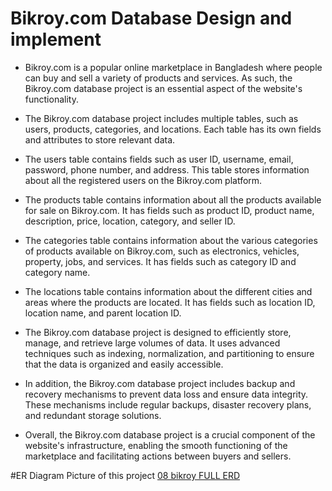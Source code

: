 # Bikroy.com Database Design and implement 

- Bikroy.com is a popular online marketplace in Bangladesh where people can buy and sell a variety of products and services. As such, the Bikroy.com database project is an essential aspect of the website's functionality.

- The Bikroy.com database project includes multiple tables, such as users, products, categories, and locations. Each table has its own fields and attributes to store relevant data.

- The users table contains fields such as user ID, username, email, password, phone number, and address. This table stores information about all the registered users on the Bikroy.com platform.

- The products table contains information about all the products available for sale on Bikroy.com. It has fields such as product ID, product name, description, price, location, category, and seller ID.

- The categories table contains information about the various categories of products available on Bikroy.com, such as electronics, vehicles, property, jobs, and services. It has fields such as category ID and category name.

- The locations table contains information about the different cities and areas where the products are located. It has fields such as location ID, location name, and parent location ID.

- The Bikroy.com database project is designed to efficiently store, manage, and retrieve large volumes of data. It uses advanced techniques such as indexing, normalization, and partitioning to ensure that the data is organized and easily accessible.

- In addition, the Bikroy.com database project includes backup and recovery mechanisms to prevent data loss and ensure data integrity. These mechanisms include regular backups, disaster recovery plans, and redundant storage solutions.

- Overall, the Bikroy.com database project is a crucial component of the website's infrastructure, enabling the smooth functioning of the marketplace and facilitating 
actions between buyers and sellers.

#ER Diagram Picture of this project
[08 bikroy FULL ERD](https://user-images.githubusercontent.com/76069126/227967273-17dc90b9-68de-4534-845a-97c82d5e3b8f.png)

